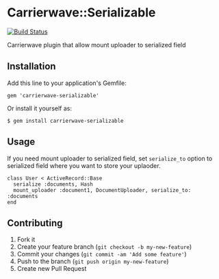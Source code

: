 # Carrierwave::Serializable

[![Build Status](https://travis-ci.org/timsly/carrierwave-serializable.svg?branch=master)](https://travis-ci.org/timsly/carrierwave-serializable)

Carrierwave plugin that allow mount uploader to serialized field

## Installation

Add this line to your application's Gemfile:

    gem 'carrierwave-serializable'

Or install it yourself as:

    $ gem install carrierwave-serializable

## Usage

If you need mount uploader to serialized field, set `serialize_to` option
to serialized field where you want to store your uplaoder.

    class User < ActiveRecord::Base
      serialize :documents, Hash
      mount_uploader :document1, DocumentUploader, serialize_to: :documents
    end

## Contributing

1. Fork it
2. Create your feature branch (`git checkout -b my-new-feature`)
3. Commit your changes (`git commit -am 'Add some feature'`)
4. Push to the branch (`git push origin my-new-feature`)
5. Create new Pull Request
